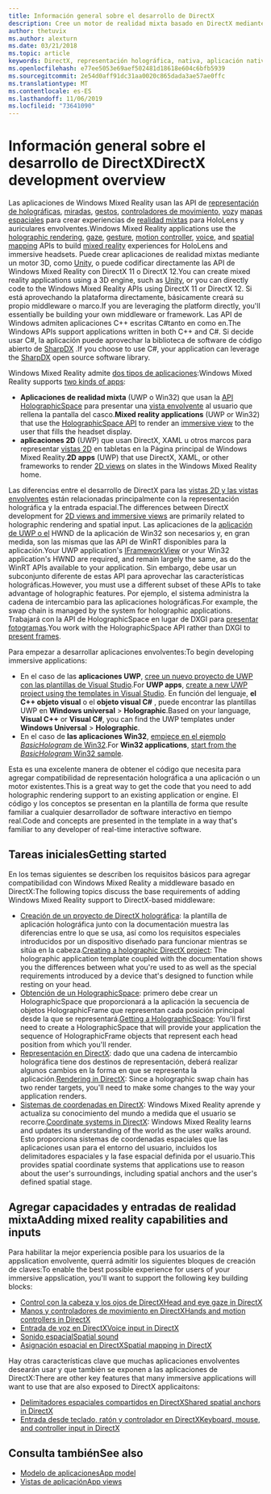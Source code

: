 ```yaml
---
title: Información general sobre el desarrollo de DirectX
description: Cree un motor de realidad mixta basado en DirectX mediante las API de realidad mixta de Windows directamente.
author: thetuvix
ms.author: alexturn
ms.date: 03/21/2018
ms.topic: article
keywords: DirectX, representación holográfica, nativa, aplicación nativa, WinRT, aplicación WinRT, API de plataforma, motor personalizado, middleware
ms.openlocfilehash: e77ee5053e69aef502481d18618e604c6bfb5939
ms.sourcegitcommit: 2e54d0aff91dc31aa0020c865dada3ae57ae0ffc
ms.translationtype: MT
ms.contentlocale: es-ES
ms.lasthandoff: 11/06/2019
ms.locfileid: "73641090"
---
```

# <a name="directx-development-overview"></a><span data-ttu-id="3ae28-104">Información general sobre el desarrollo de DirectX</span><span class="sxs-lookup"><span data-stu-id="3ae28-104">DirectX development overview</span></span>


<span data-ttu-id="3ae28-105">Las aplicaciones de Windows Mixed Reality usan las API de [representación de holográficas](rendering.md), [miradas](gaze-and-commit.md), [gestos](gaze-and-commit.md#composite-gestures), [controladores de movimiento](motion-controllers.md), [voz](voice-input.md)y [mapas espaciales](spatial-mapping.md) para crear experiencias de [realidad mixtas](mixed-reality.md) para HoloLens y auriculares envolventes.</span><span class="sxs-lookup"><span data-stu-id="3ae28-105">Windows Mixed Reality applications use the [holographic rendering](rendering.md), [gaze](gaze-and-commit.md), [gesture](gaze-and-commit.md#composite-gestures), [motion controller](motion-controllers.md), [voice](voice-input.md), and [spatial mapping](spatial-mapping.md) APIs to build [mixed reality](mixed-reality.md) experiences for HoloLens and immersive headsets.</span></span> <span data-ttu-id="3ae28-106">Puede crear aplicaciones de realidad mixtas mediante un motor 3D, como [Unity](unity-development-overview.md), o puede codificar directamente las API de Windows Mixed Reality con DirectX 11 o DirectX 12.</span><span class="sxs-lookup"><span data-stu-id="3ae28-106">You can create mixed reality applications using a 3D engine, such as [Unity](unity-development-overview.md), or you can directly code to the Windows Mixed Reality APIs using DirectX 11 or DirectX 12.</span></span> <span data-ttu-id="3ae28-107">Si está aprovechando la plataforma directamente, básicamente creará su propio middleware o marco.</span><span class="sxs-lookup"><span data-stu-id="3ae28-107">If you are leveraging the platform directly, you'll essentially be building your own middleware or framework.</span></span> <span data-ttu-id="3ae28-108">Las API de Windows admiten aplicaciones C++ escritas C#tanto en como en.</span><span class="sxs-lookup"><span data-stu-id="3ae28-108">The Windows APIs support applications written in both C++ and C#.</span></span> <span data-ttu-id="3ae28-109">Si decide usar C#, la aplicación puede aprovechar la biblioteca de software de código abierto de [SharpDX](https://sharpdx.org/) .</span><span class="sxs-lookup"><span data-stu-id="3ae28-109">If you choose to use C#, your application can leverage the [SharpDX](https://sharpdx.org/) open source software library.</span></span>


<span data-ttu-id="3ae28-110">Windows Mixed Reality admite [dos tipos de aplicaciones](app-views.md):</span><span class="sxs-lookup"><span data-stu-id="3ae28-110">Windows Mixed Reality supports [two kinds of apps](app-views.md):</span></span>
* <span data-ttu-id="3ae28-111">**Aplicaciones de realidad mixta** (UWP o Win32) que usan la [API HolographicSpace](getting-a-holographicspace.md) para presentar una [vista envolvente](app-views.md) al usuario que rellena la pantalla del casco.</span><span class="sxs-lookup"><span data-stu-id="3ae28-111">**Mixed reality applications** (UWP or Win32) that use the [HolographicSpace API](getting-a-holographicspace.md) to render an [immersive view](app-views.md) to the user that fills the headset display.</span></span>
* <span data-ttu-id="3ae28-112">**aplicaciones 2D** (UWP) que usan DirectX, XAML u otros marcos para representar [vistas 2D](app-views.md#2d-views) en tabletas en la Página principal de Windows Mixed Reality.</span><span class="sxs-lookup"><span data-stu-id="3ae28-112">**2D apps** (UWP) that use DirectX, XAML, or other frameworks to render [2D views](app-views.md#2d-views) on slates in the Windows Mixed Reality home.</span></span>


<span data-ttu-id="3ae28-113">Las diferencias entre el desarrollo de DirectX para las [vistas 2D y las vistas envolventes](app-views.md) están relacionadas principalmente con la representación holográfica y la entrada espacial.</span><span class="sxs-lookup"><span data-stu-id="3ae28-113">The differences between DirectX development for [2D views and immersive views](app-views.md) are primarily related to holographic rendering and spatial input.</span></span> <span data-ttu-id="3ae28-114">Las aplicaciones de la [aplicación de UWP o el](https://msdn.microsoft.com/library/windows/apps/windows.applicationmodel.core.iframeworkview.aspx) HWND de la aplicación de Win32 son necesarios y, en gran medida, son las mismas que las API de WinRT disponibles para la aplicación.</span><span class="sxs-lookup"><span data-stu-id="3ae28-114">Your UWP application's [IFrameworkView](https://msdn.microsoft.com/library/windows/apps/windows.applicationmodel.core.iframeworkview.aspx) or your Win32 application's HWND are required, and remain largely the same, as do the WinRT APIs available to your application.</span></span> <span data-ttu-id="3ae28-115">Sin embargo, debe usar un subconjunto diferente de estas API para aprovechar las características holográficas.</span><span class="sxs-lookup"><span data-stu-id="3ae28-115">However, you must use a different subset of these APIs to take advantage of holographic features.</span></span> <span data-ttu-id="3ae28-116">Por ejemplo, el sistema administra la cadena de intercambio para las aplicaciones holográficas.</span><span class="sxs-lookup"><span data-stu-id="3ae28-116">For example, the swap chain is managed by the system for holographic applications.</span></span> <span data-ttu-id="3ae28-117">Trabajará con la API de HolographicSpace en lugar de DXGI para [presentar fotogramas](rendering-in-directx.md).</span><span class="sxs-lookup"><span data-stu-id="3ae28-117">You work with the HolographicSpace API rather than DXGI to [present frames](rendering-in-directx.md).</span></span>

<span data-ttu-id="3ae28-118">Para empezar a desarrollar aplicaciones envolventes:</span><span class="sxs-lookup"><span data-stu-id="3ae28-118">To begin developing immersive applications:</span></span>
* <span data-ttu-id="3ae28-119">En el caso de las **aplicaciones UWP**, [cree un nuevo proyecto de UWP con las plantillas de Visual Studio](creating-a-holographic-directx-project.md).</span><span class="sxs-lookup"><span data-stu-id="3ae28-119">For **UWP apps**, [create a new UWP project using the templates in Visual Studio](creating-a-holographic-directx-project.md).</span></span> <span data-ttu-id="3ae28-120">En función del lenguaje, **el C++ objeto visual** o el **objeto visual C#** , puede encontrar las plantillas UWP en **Windows universal** > **Holographic**.</span><span class="sxs-lookup"><span data-stu-id="3ae28-120">Based on your language, **Visual C++** or **Visual C#**, you can find the UWP templates under **Windows Universal** > **Holographic**.</span></span>
* <span data-ttu-id="3ae28-121">En el caso de **las aplicaciones Win32**, [empiece en el ejemplo *BasicHologram* de Win32](creating-a-holographic-directx-project.md#creating-a-win32-project).</span><span class="sxs-lookup"><span data-stu-id="3ae28-121">For **Win32 applications**, [start from the *BasicHologram* Win32 sample](creating-a-holographic-directx-project.md#creating-a-win32-project).</span></span>

<span data-ttu-id="3ae28-122">Esta es una excelente manera de obtener el código que necesita para agregar compatibilidad de representación holográfica a una aplicación o un motor existentes.</span><span class="sxs-lookup"><span data-stu-id="3ae28-122">This is a great way to get the code that you need to add holographic rendering support to an existing application or engine.</span></span> <span data-ttu-id="3ae28-123">El código y los conceptos se presentan en la plantilla de forma que resulte familiar a cualquier desarrollador de software interactivo en tiempo real.</span><span class="sxs-lookup"><span data-stu-id="3ae28-123">Code and concepts are presented in the template in a way that's familiar to any developer of real-time interactive software.</span></span>


## <a name="getting-started"></a><span data-ttu-id="3ae28-124">Tareas iniciales</span><span class="sxs-lookup"><span data-stu-id="3ae28-124">Getting started</span></span>

<span data-ttu-id="3ae28-125">En los temas siguientes se describen los requisitos básicos para agregar compatibilidad con Windows Mixed Reality a middleware basado en DirectX:</span><span class="sxs-lookup"><span data-stu-id="3ae28-125">The following topics discuss the base requirements of adding Windows Mixed Reality support to DirectX-based middleware:</span></span>

* <span data-ttu-id="3ae28-126">[Creación de un proyecto de DirectX holográfica](creating-a-holographic-directx-project.md): la plantilla de aplicación holográfica junto con la documentación muestra las diferencias entre lo que se usa, así como los requisitos especiales introducidos por un dispositivo diseñado para funcionar mientras se sitúa en la cabeza.</span><span class="sxs-lookup"><span data-stu-id="3ae28-126">[Creating a holographic DirectX project](creating-a-holographic-directx-project.md): The holographic application template coupled with the documentation shows you the differences between what you're used to as well as the special requirements introduced by a device that's designed to function while resting on your head.</span></span>
* <span data-ttu-id="3ae28-127">[Obtención de un HolographicSpace](getting-a-holographicspace.md): primero debe crear un HolographicSpace que proporcionará a la aplicación la secuencia de objetos HolographicFrame que representan cada posición principal desde la que se representará.</span><span class="sxs-lookup"><span data-stu-id="3ae28-127">[Getting a HolographicSpace](getting-a-holographicspace.md): You'll first need to create a HolographicSpace that will provide your application the sequence of HolographicFrame objects that represent each head position from which you'll render.</span></span>
* <span data-ttu-id="3ae28-128">[Representación en DirectX](rendering-in-directx.md): dado que una cadena de intercambio holográfica tiene dos destinos de representación, deberá realizar algunos cambios en la forma en que se representa la aplicación.</span><span class="sxs-lookup"><span data-stu-id="3ae28-128">[Rendering in DirectX](rendering-in-directx.md): Since a holographic swap chain has two render targets, you'll need to make some changes to the way your application renders.</span></span>
* <span data-ttu-id="3ae28-129">[Sistemas de coordenadas en DirectX](coordinate-systems-in-directx.md): Windows Mixed Reality aprende y actualiza su conocimiento del mundo a medida que el usuario se recorre.</span><span class="sxs-lookup"><span data-stu-id="3ae28-129">[Coordinate systems in DirectX](coordinate-systems-in-directx.md): Windows Mixed Reality learns and updates its understanding of the world as the user walks around.</span></span> <span data-ttu-id="3ae28-130">Esto proporciona sistemas de coordenadas espaciales que las aplicaciones usan para el entorno del usuario, incluidos los delimitadores espaciales y la fase espacial definida por el usuario.</span><span class="sxs-lookup"><span data-stu-id="3ae28-130">This provides spatial coordinate systems that applications use to reason about the user's surroundings, including spatial anchors and the user's defined spatial stage.</span></span>

## <a name="adding-mixed-reality-capabilities-and-inputs"></a><span data-ttu-id="3ae28-131">Agregar capacidades y entradas de realidad mixta</span><span class="sxs-lookup"><span data-stu-id="3ae28-131">Adding mixed reality capabilities and inputs</span></span>

<span data-ttu-id="3ae28-132">Para habilitar la mejor experiencia posible para los usuarios de la appslication envolvente, querrá admitir los siguientes bloques de creación de claves:</span><span class="sxs-lookup"><span data-stu-id="3ae28-132">To enable the best possible experience for users of your immersive appslication, you'll want to support the following key building blocks:</span></span>

* [<span data-ttu-id="3ae28-133">Control con la cabeza y los ojos de DirectX</span><span class="sxs-lookup"><span data-stu-id="3ae28-133">Head and eye gaze in DirectX</span></span>](gaze-in-directx.md)
* [<span data-ttu-id="3ae28-134">Manos y controladores de movimiento en DirectX</span><span class="sxs-lookup"><span data-stu-id="3ae28-134">Hands and motion controllers in DirectX</span></span>](hands-and-motion-controllers-in-directx.md)
* [<span data-ttu-id="3ae28-135">Entrada de voz en DirectX</span><span class="sxs-lookup"><span data-stu-id="3ae28-135">Voice input in DirectX</span></span>](voice-input-in-directx.md)
* [<span data-ttu-id="3ae28-136">Sonido espacial</span><span class="sxs-lookup"><span data-stu-id="3ae28-136">Spatial sound</span></span>](https://docs.microsoft.com/windows/win32/coreaudio/spatial-sound)
* [<span data-ttu-id="3ae28-137">Asignación espacial en DirectX</span><span class="sxs-lookup"><span data-stu-id="3ae28-137">Spatial mapping in DirectX</span></span>](spatial-mapping-in-directx.md)


<span data-ttu-id="3ae28-138">Hay otras características clave que muchas aplicaciones envolventes desearán usar y que también se exponen a las aplicaciones de DirectX:</span><span class="sxs-lookup"><span data-stu-id="3ae28-138">There are other key features that many immersive applications will want to use that are also exposed to DirectX applicaitons:</span></span>

* [<span data-ttu-id="3ae28-139">Delimitadores espaciales compartidos en DirectX</span><span class="sxs-lookup"><span data-stu-id="3ae28-139">Shared spatial anchors in DirectX</span></span>](shared-spatial-anchors-in-directx.md)
* [<span data-ttu-id="3ae28-140">Entrada desde teclado, ratón y controlador en DirectX</span><span class="sxs-lookup"><span data-stu-id="3ae28-140">Keyboard, mouse, and controller input in DirectX</span></span>](keyboard,-mouse,-and-controller-input-in-directx.md)

## <a name="see-also"></a><span data-ttu-id="3ae28-141">Consulta también</span><span class="sxs-lookup"><span data-stu-id="3ae28-141">See also</span></span>
* [<span data-ttu-id="3ae28-142">Modelo de aplicaciones</span><span class="sxs-lookup"><span data-stu-id="3ae28-142">App model</span></span>](app-model.md)
* [<span data-ttu-id="3ae28-143">Vistas de aplicación</span><span class="sxs-lookup"><span data-stu-id="3ae28-143">App views</span></span>](app-views.md)

